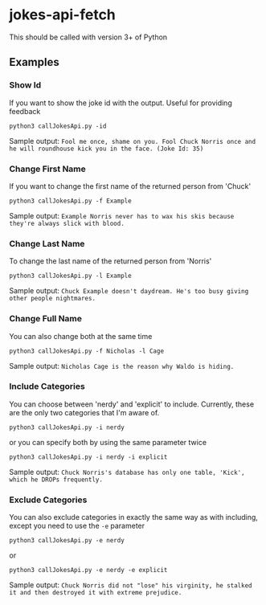 # jokes-api-fetch

This should be called with version 3+ of Python

## Examples

### Show Id
If you want to show the joke id with the output. Useful for providing feedback

`python3 callJokesApi.py -id`

Sample output: `Fool me once, shame on you. Fool Chuck Norris once and he will roundhouse kick you in the face. (Joke Id: 35)`

### Change First Name
If you want to change the first name of the returned person from 'Chuck'

`python3 callJokesApi.py -f Example`

Sample output: `Example Norris never has to wax his skis because they're always slick with blood.`

### Change Last Name
To change the last name of the returned person from 'Norris'

`python3 callJokesApi.py -l Example`

Sample output: `Chuck Example doesn't daydream. He's too busy giving other people nightmares.`

### Change Full Name
You can also change both at the same time

`python3 callJokesApi.py -f Nicholas -l Cage`

Sample output: `Nicholas Cage is the reason why Waldo is hiding.`

### Include Categories
You can choose between 'nerdy' and 'explicit' to include. Currently, these are the only two categories that I'm aware of. 

`python3 callJokesApi.py -i nerdy`

or you can specify both by using the same parameter twice

`python3 callJokesApi.py -i nerdy -i explicit`

Sample output: `Chuck Norris's database has only one table, 'Kick', which he DROPs frequently.`

### Exclude Categories
You can also exclude categories in exactly the same way as with including, except you need to use the `-e` parameter

`python3 callJokesApi.py -e nerdy`

or

`python3 callJokesApi.py -e nerdy -e explicit`

Sample output: `Chuck Norris did not "lose" his virginity, he stalked it and then destroyed it with extreme prejudice.`